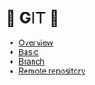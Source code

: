 # :star2: GIT :star2:

- [Overview](GIT/Overview.md)
- [Basic](GIT/Basic.md)
- [Branch](GIT/Branch.md)
- [Remote repository](GIT/Remote_repository.md)
